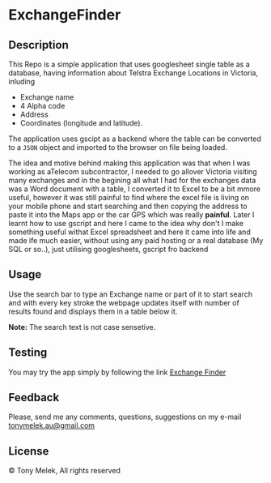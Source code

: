 # ExchangeFinder
## Description
This Repo is a simple application that uses googlesheet single table as a database, having information about Telstra Exchange Locations in Victoria, inluding 
* Exchange name 
* 4 Alpha code 
* Address 
* Coordinates (longitude and latitude).

The application uses gscipt as a backend where the table can be converted to a `JSON` object and imported to the browser on file being loaded.

The idea and motive behind making this application was that when I was working as aTelecom subcontractor, I needed to go allover Victoria visiting many exchanges and in the begining all what I had for the exchanges data was a Word document with a table, I converted it to Excel to be a bit mmore useful, however it was still painful to find where the excel file is living on your mobile phone and start searching and then copying the address to paste it into the Maps app or the car GPS which was really **painful**. Later I learnt how to use gscript and here I came to the idea why don't I make something useful withat Excel spreadsheet and here it came into life and made ife much easier, without using any paid hosting or a real database (My SQL or so..), just utilising googlesheets, gscript fro backend


## Usage
Use the search bar to type an Exchange name or part of it to start search and with every key stroke the webpage updates itself with number of results found and displays them in a table below it.

**Note:** The search text is not case sensetive.

## Testing
You may try the app simply by following the link [Exchange Finder](https://tonymelek.github.io/ExchangeFinder/)

## Feedback
Please, send me any comments, questions, suggestions on my e-mail [tonymelek.au@gmail.com](mailto:tonymelek.au@gmail.com)


## License
© Tony Melek, All rights reserved
